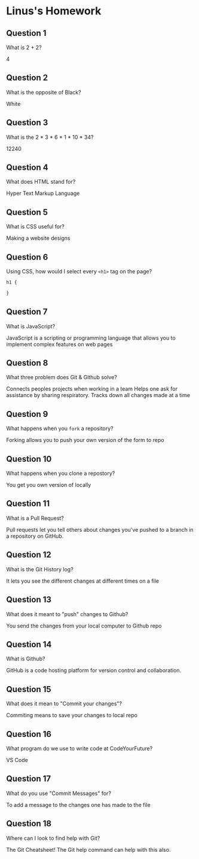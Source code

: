 # Linus's Homework

## Question 1

What is 2 + 2?

4

## Question 2

What is the opposite of Black?

White

## Question 3

What is the  2 * 3 * 6 * 1 * 10 * 34?

12240

## Question 4 

What does HTML stand for?

Hyper Text Markup Language

## Question 5

What is CSS useful for?

Making a website designs

## Question 6

Using CSS, how would I select every `<h1>` tag on the page?

```css
h1 {

}
```

## Question 7

What is JavaScript?

JavaScript is a scripting or programming language that allows you to implement complex features on web pages

## Question 8

What three problem does Git & Github solve?

Connects peoples projects when working in a team
Helps one ask for assistance by sharing respiratory.
Tracks down all changes made at a time

## Question 9

What happens when you `fork` a repository?

Forking allows you to push your own version of the form to repo

## Question 10 

What happens when you clone a repostory?

You get you own version of locally 

## Question 11

What is a Pull Request?

Pull requests let you tell others about changes you've pushed to a branch in a repository on GitHub. 

## Question 12

What is the Git History log?

It lets you see the different changes at different times on a file

## Question 13

What does it meant to "push" changes to Github?

You send the changes from your local computer to Github repo

## Question 14

What is Github?

GitHub is a code hosting platform for version control and collaboration. 

## Question 15

What does it mean to "Commit your changes"?

Commiting means to save your changes to local repo

## Question 16

What program do we use to write code at CodeYourFuture?

VS Code

## Question 17

What do you use "Commit Messages" for?

To add a message to the changes one has made to the file 

## Question 18

Where can I look to find help with Git?

The Git Cheatsheet!
The Git help command can help with this also.
